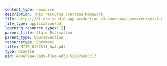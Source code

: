 ```yaml
---
content_type: resource
description: This resource contains homework.
file: https://ol-ocw-studio-app-production.s3.amazonaws.com/courses/6-01sc-introduction-to-electrical-engineering-and-computer-science-i-spring-2011/484a79a45eb9f7eead3052e87a495c17_MIT6_01SCS11_hw4.pdf
file_type: application/pdf
learning_resource_types: []
parent_title: State Estimation
parent_type: CourseSection
resourcetype: Document
title: MIT6_01SCS11_hw4.pdf
type: OCWFile
uid: 484a79a4-5eb9-f7ee-ad30-52e87a495c17
---
```

